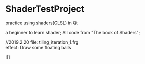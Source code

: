 # ShaderTestProject
practice using shaders(GLSL) in Qt

a beginner to learn shader;
All code from "The book of Shaders";

//2019.2.20
file: tiling_iteration_1.frg   
effect: Draw some floating balls

![]
